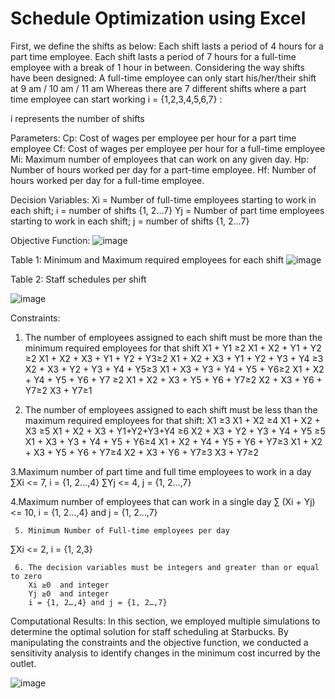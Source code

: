 # Schedule Optimization using Excel 
First, we define the shifts as below:
Each shift lasts a period of 4 hours for a part time employee.
Each shift lasts a period of 7 hours for a full-time employee with a break of 1 hour in between.
Considering the way shifts have been designed:
A full-time employee can only start his/her/their shift at 9 am / 10 am / 11 am 
Whereas there are 7 different shifts where a part time employee can start working
i = {1,2,3,4,5,6,7} 		: 	

i represents the number of shifts

Parameters:
Cp: Cost of wages per employee per hour for a part time employee
Cf: Cost of wages per employee per hour for a full-time employee
Mi: Maximum number of employees that can work on any given day.
Hp: Number of hours worked per day for a part-time employee.
Hf: Number of hours worked per day for a full-time employee.

Decision Variables:
Xi = Number of full-time employees starting to work in each shift; i = number of shifts {1, 2…7}
Yj = Number of part time employees starting to work in each shift; j = number of shifts {1, 2…7}

Objective Function:
![image](https://github.com/kuruvavarsha/Optimization_Excel/assets/143559502/534abf7e-2499-4ede-b0a1-382763ed7704)
 

Table 1: Minimum and Maximum required employees for each shift
![image](https://github.com/kuruvavarsha/Optimization_Excel/assets/143559502/6d7776ab-100d-475e-82f0-977c09d7eea1)



Table 2: Staff schedules per shift
	
![image](https://github.com/kuruvavarsha/Optimization_Excel/assets/143559502/20e5f64f-4a4f-48ff-a650-39ecf8296a42)

Constraints:
1. The number of employees assigned to each shift must be more than the minimum required employees for that shift
X1 + Y1 ≥2
X1 + X2 + Y1 + Y2 ≥2
X1 + X2 + X3 + Y1 + Y2 + Y3≥2
X1 + X2 + X3 + Y1 + Y2 + Y3 + Y4 ≥3
X2 + X3 + Y2 + Y3 + Y4 + Y5≥3
X1 + X3 + Y3 + Y4 + Y5 + Y6≥2
X1 + X2 + Y4 + Y5 + Y6 + Y7 ≥2
X1 + X2 + X3 + Y5 + Y6 + Y7≥2
X2 + X3 + Y6 + Y7≥2
X3 + Y7≥1



2. The number of employees assigned to each shift must be less than the maximum required employees for that shift:
X1  ≥3
X1 + X2  ≥4
X1 + X2 + X3 ≥5
X1 + X2 + X3 + Y1+Y2+Y3+Y4 ≥6
X2 + X3 + Y2 + Y3 + Y4 + Y5 ≥5
X1 + X3 + Y3 + Y4 + Y5 + Y6≥4
X1 + X2 + Y4 + Y5 + Y6 + Y7≥3
X1 + X2 + X3 + Y5 + Y6 + Y7≥4
	X2 + X3 + Y6 + Y7≥3
X3 + Y7≥2

		
3.Maximum number of part time and full time employees to work in a day
∑Xi <= 7, i = {1, 2…,4}
∑Yj <= 4, j = {1, 2…,7}

4.Maximum number of employees that can work in a single day
∑ (Xi + Yj) <= 10, i = {1, 2…,4} and j = {1, 2…,7}

     5. Minimum Number of Full-time employees per day 
∑Xi <= 2, i = {1, 2,3}

	
     6. The decision variables must be integers and greater than or equal to zero
		Xi ≥0  and integer
		Yj ≥0  and integer
		i = {1, 2…,4} and j = {1, 2…,7}
Computational Results:
In this section, we employed multiple simulations to determine the optimal solution for staff scheduling at Starbucks. 
By manipulating the constraints and the objective function, we conducted a sensitivity analysis to identify changes in the minimum cost incurred by the outlet.

 ![image](https://github.com/kuruvavarsha/Optimization_Excel/assets/143559502/76240c04-0801-4e47-a13e-52db25b959ab)

